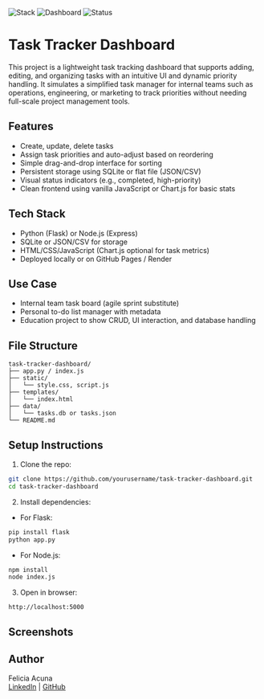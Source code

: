 ![Stack](https://img.shields.io/badge/Flask%20%2B%20JS-Interactive-blueviolet)
![Dashboard](https://img.shields.io/badge/CRUD%20UI-Responsive-brightgreen)
![Status](https://img.shields.io/badge/Live-Demo%20Ready-yellowgreen)

# Task Tracker Dashboard

This project is a lightweight task tracking dashboard that supports adding, editing, and organizing tasks with an intuitive UI and dynamic priority handling. It simulates a simplified task manager for internal teams such as operations, engineering, or marketing to track priorities without needing full-scale project management tools.

## Features

- Create, update, delete tasks
- Assign task priorities and auto-adjust based on reordering
- Simple drag-and-drop interface for sorting
- Persistent storage using SQLite or flat file (JSON/CSV)
- Visual status indicators (e.g., completed, high-priority)
- Clean frontend using vanilla JavaScript or Chart.js for basic stats

## Tech Stack

- Python (Flask) or Node.js (Express)
- SQLite or JSON/CSV for storage
- HTML/CSS/JavaScript (Chart.js optional for task metrics)
- Deployed locally or on GitHub Pages / Render

## Use Case

- Internal team task board (agile sprint substitute)
- Personal to-do list manager with metadata
- Education project to show CRUD, UI interaction, and database handling

## File Structure

```
task-tracker-dashboard/
├── app.py / index.js
├── static/
│   └── style.css, script.js
├── templates/
│   └── index.html
├── data/
│   └── tasks.db or tasks.json
└── README.md
```

## Setup Instructions

1. Clone the repo:
```bash
git clone https://github.com/yourusername/task-tracker-dashboard.git
cd task-tracker-dashboard
```

2. Install dependencies:
- For Flask:
```bash
pip install flask
python app.py
```
- For Node.js:
```bash
npm install
node index.js
```

3. Open in browser:
```
http://localhost:5000
```

## Screenshots


## Author

Felicia Acuna  
[LinkedIn](https://www.linkedin.com/in/felicia-acuna) | [GitHub](https://github.com/fracuna1)
